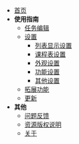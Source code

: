 - [首页](README.md)
- **使用指南**
  - [任务编辑](./md/edit.md)
  - [设置](./md/setting/mainSetting.md)
    - [列表显示设置](./md/setting/listSetting.md)
    - [课程表设置](./md/setting/courseSetting.md)
    - [外观设置](./md/setting/appearanceSetting.md)
    - [功能设置](./md/setting/featureSetting.md)
    - [其他设置](./md/setting/otherSetting.md)
  - [拓展功能](./md/extension.md)
  - [更新](./md/update.md)
- **其他**
  - [问题反馈](./md/feedback.md)
  - [资源版权说明](./md/resourceCopyright.md)
  - [关于](./md/about.md)
